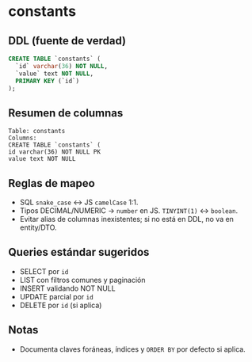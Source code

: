 # constants

## DDL (fuente de verdad)

```sql
CREATE TABLE `constants` (
  `id` varchar(36) NOT NULL,
  `value` text NOT NULL,
  PRIMARY KEY (`id`)
);
```

## Resumen de columnas

```
Table: constants
Columns:
CREATE TABLE `constants` (
id varchar(36) NOT NULL PK
value text NOT NULL
```

## Reglas de mapeo

- SQL `snake_case` ↔ JS `camelCase` 1:1.
- Tipos DECIMAL/NUMERIC → `number` en JS. `TINYINT(1)` ↔ `boolean`.
- Evitar alias de columnas inexistentes; si no está en DDL, no va en entity/DTO.

## Queries estándar sugeridos

- SELECT por `id`
- LIST con filtros comunes y paginación
- INSERT validando NOT NULL
- UPDATE parcial por `id`
- DELETE por `id` (si aplica)

## Notas

- Documenta claves foráneas, índices y `ORDER BY` por defecto si aplica.
